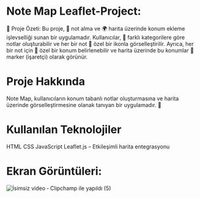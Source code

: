 # Note Map Leaflet-Project:
📜 Proje Özeti: Bu proje, 📝 not alma ve 🌍 harita üzerinde konum ekleme işlevselliği sunan bir uygulamadır. Kullanıcılar, 🔖 farklı kategorilere göre notlar oluşturabilir ve her bir not 💠 özel bir ikonla görselleştirilir. Ayrıca, her bir not için 📍 özel bir konum belirlenebilir ve harita üzerinde bu konumlar 📌 marker (işaretçi) olarak görünür.

# Proje Hakkında
Note Map, kullanıcıların konum tabanlı notlar oluşturmasına ve harita üzerinde görselleştirmesine olanak tanıyan bir uygulamadır. 📌

# Kullanılan Teknolojiler
 HTML 
 CSS 
 JavaScript 
 Leaflet.js – Etkileşimli harita entegrasyonu

# Ekran Görüntüleri:
![İsimsiz video ‐ Clipchamp ile yapıldı (5)](https://github.com/user-attachments/assets/82c1bd67-f45a-489c-b77e-9becdc810363)
